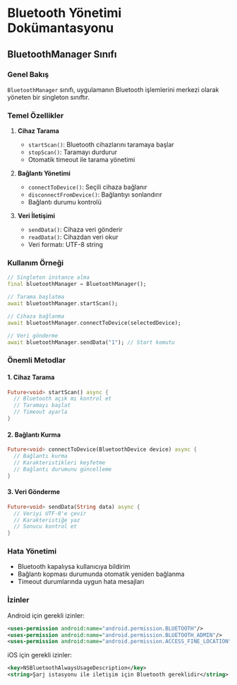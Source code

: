 # Bluetooth Yönetimi Dokümantasyonu

## BluetoothManager Sınıfı

### Genel Bakış
`BluetoothManager` sınıfı, uygulamanın Bluetooth işlemlerini merkezi olarak yöneten bir singleton sınıftır.

### Temel Özellikler
1. **Cihaz Tarama**
   - `startScan()`: Bluetooth cihazlarını taramaya başlar
   - `stopScan()`: Taramayı durdurur
   - Otomatik timeout ile tarama yönetimi

2. **Bağlantı Yönetimi**
   - `connectToDevice()`: Seçili cihaza bağlanır
   - `disconnectFromDevice()`: Bağlantıyı sonlandırır
   - Bağlantı durumu kontrolü

3. **Veri İletişimi**
   - `sendData()`: Cihaza veri gönderir
   - `readData()`: Cihazdan veri okur
   - Veri formatı: UTF-8 string

### Kullanım Örneği
```dart
// Singleton instance alma
final bluetoothManager = BluetoothManager();

// Tarama başlatma
await bluetoothManager.startScan();

// Cihaza bağlanma
await bluetoothManager.connectToDevice(selectedDevice);

// Veri gönderme
await bluetoothManager.sendData("1"); // Start komutu
```

### Önemli Metodlar

#### 1. Cihaz Tarama
```dart
Future<void> startScan() async {
  // Bluetooth açık mı kontrol et
  // Taramayı başlat
  // Timeout ayarla
}
```

#### 2. Bağlantı Kurma
```dart
Future<void> connectToDevice(BluetoothDevice device) async {
  // Bağlantı kurma
  // Karakteristikleri keşfetme
  // Bağlantı durumunu güncelleme
}
```

#### 3. Veri Gönderme
```dart
Future<void> sendData(String data) async {
  // Veriyi UTF-8'e çevir
  // Karakteristiğe yaz
  // Sonucu kontrol et
}
```

### Hata Yönetimi
- Bluetooth kapalıysa kullanıcıya bildirim
- Bağlantı kopması durumunda otomatik yeniden bağlanma
- Timeout durumlarında uygun hata mesajları

### İzinler
Android için gerekli izinler:
```xml
<uses-permission android:name="android.permission.BLUETOOTH"/>
<uses-permission android:name="android.permission.BLUETOOTH_ADMIN"/>
<uses-permission android:name="android.permission.ACCESS_FINE_LOCATION"/>
```

iOS için gerekli izinler:
```xml
<key>NSBluetoothAlwaysUsageDescription</key>
<string>Şarj istasyonu ile iletişim için Bluetooth gereklidir</string>
``` 